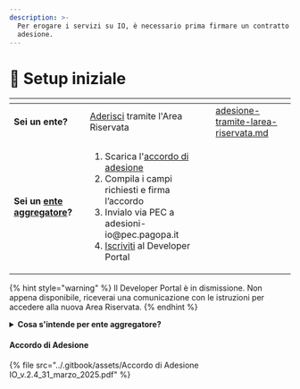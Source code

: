 ```yaml
---
description: >-
  Per erogare i servizi su IO, è necessario prima firmare un contratto di
  adesione.
---
```


# 🔢 Setup iniziale

<table data-card-size="large" data-view="cards"><thead><tr><th></th><th></th><th></th><th data-hidden data-card-target data-type="content-ref"></th></tr></thead><tbody><tr><td><strong>Sei un ente?</strong></td><td><a href="adesione-tramite-larea-riservata.md">Aderisci</a> tramite l'Area Riservata</td><td></td><td><a href="adesione-tramite-larea-riservata.md">adesione-tramite-larea-riservata.md</a></td></tr><tr><td><strong>Sei un</strong> <a data-footnote-ref href="#user-content-fn-1"><strong>ente aggregatore</strong></a><strong>?</strong></td><td><ol><li>Scarica l'<a href="./#accordo-di-adesione">accordo di adesione</a></li><li>Compila i campi richiesti e firma l’accordo</li><li>Invialo via PEC a adesioni-io@pec.pagopa.it</li><li><a href="iscrizione-al-developer-portal.md">Iscriviti</a> al Developer Portal</li></ol></td><td></td><td></td></tr></tbody></table>

{% hint style="warning" %}
Il Developer Portal è in dismissione. Non appena disponibile, riceverai una comunicazione con le istruzioni per accedere alla nuova Area Riservata.
{% endhint %}

<details>

<summary><strong>Cosa s'intende per ente aggregatore?</strong></summary>

Gli enti possono aderire a IO in qualità di aggregatori di altri soggetti erogatori.

_Esempio: una Regione aderisce a IO aggregando il rapporto di adesione per tutti gli enti locali del territorio di riferimento, mettendo a disposizione la società in-house regionale per gestire l’integrazione tecnologica di tutti gli enti locali._

Il rapporto di aggregazione tra i soggetti erogatori è regolato dagli accordi (compresi gli accordi di cooperazione di cui all’art. 15 della L. 241/1990) e dagli atti amministrativi necessari a conferire al soggetto aggregante i poteri e le attribuzioni necessarie a sottoscrivere il rapporto di adesione anche per conto e a beneficio dei soggetti aggregati, assumendo il rispetto degli obblighi ivi contenuti da parte dei soggetti aggregati stessi.

L’ente aggregatore garantisce in questo modo il rispetto degli obblighi contenuti nel contratto di adesione da parte dei soggetti aggregati.

Gli enti aggregatori devono elencare tutti gli enti che rappresentano ai fini dell’adesione a IO, tramite l’allegato 3 del [contratto di adesione](https://io.italia.it/assets/download/it/accordo-di-adesione-IO-2.4.zip), dove devono comunicare la lista completa degli enti tramite indicazione di: denominazione dell’ente rappresentato, sede, codice fiscale/p. iva e codice IPA.

<mark style="color:red;">**Importante!**</mark>

Qualora un ente volesse sottoscrivere autonomamente altri servizi (in aggiunta a quelli resi disponibili tramite l’ente aggregatore) dovrà seguire la procedura completa di onboarding sottoscrivendo l’accordo di adesione [tramite l'Area Riservata.](adesione-tramite-larea-riservata.md).

L’ente aggregatore può operare **solo** per i servizi per cui ha ricevuto l’incarico dall’ente aggregato, ma **non può** sostituirsi all’ente rispetto ai servizi per cui non ha ricevuto mandato.

</details>

#### Accordo di Adesione



{% file src="../.gitbook/assets/Accordo di Adesione IO_v.2.4_31_marzo_2025.pdf" %}

[^1]: _Esempio: una Regione aderisce a IO aggregando il rapporto di adesione per tutti gli enti locali del territorio di riferimento, mettendo a disposizione la società in-house regionale per gestire l’integrazione tecnologica di tutti gli enti locali._
